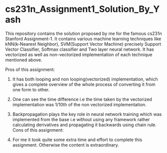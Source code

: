 # cs231n_Assignment1_Solution_By_Yash
This repository contains the solution proposed by me for the famous cs231n Stanford Assignment-1. It contains various machine learning techniques like kNN(k-Nearest Neighbor), SVM(Support Vector Machine) precisely Support Vector Classifier, Softmax classifier and Two layer neural network. It has vectorized as well as non-vectorized implementation of each technique mentioned above.

Pros of this assignment:

1) It has both looping and non looping(vectorized) implementation, which gives a complete overview of the whole process of converting it from one form to other.
                    
2) One can see the time difference i.e the time taken by the vectorized implementation was 1/10th of the non vectorized implementation.
                    
3) Backpropagation plays the key role in neural network training which was implemented from the base i.e without using any framework rather calculating derivatives and propagating it backwards using chain rule.
Cons of this assignment:                        

1) For me it took quite some extra time and effort to complete this assignment. Otherwise the content is extraordinary.
